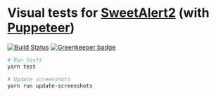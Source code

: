 # Visual tests for [SweetAlert2](https://github.com/sweetalert2/sweetalert2) (with [Puppeteer](https://github.com/GoogleChrome/puppeteer))

[![Build Status](https://travis-ci.org/sweetalert2/sweetalert2-visual-tests.svg?branch=master)](https://travis-ci.org/sweetalert2/sweetalert2-visual-tests)
[![Greenkeeper badge](https://badges.greenkeeper.io/sweetalert2/sweetalert2-visual-tests.svg)](https://greenkeeper.io/)

```sh
# Run tests
yarn test

# Update screenshots
yarn run update-screenshots
```
